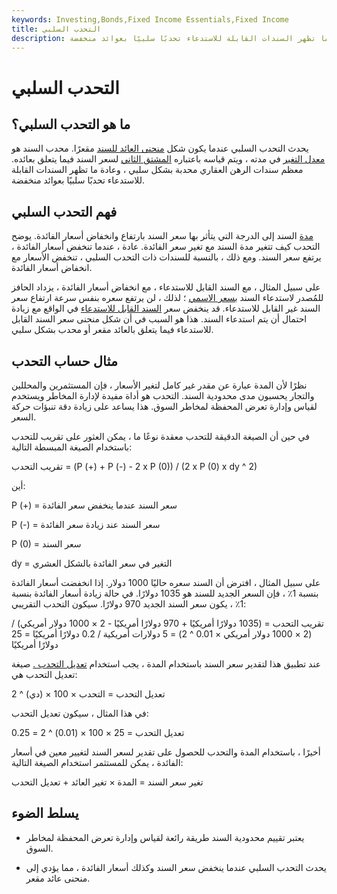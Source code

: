 ```yaml
---
keywords: Investing,Bonds,Fixed Income Essentials,Fixed Income
title: التحدب السلبي
description: يحدث التحدب السالب عندما يكون شكل منحنى العائد للسند مقعرًا. معظم سندات الرهن العقاري محدبة بشكل سلبي ، وعادة ما تظهر السندات القابلة للاستدعاء تحدبًا سلبيًا بعوائد منخفضة.
---
```


# التحدب السلبي
## ما هو التحدب السلبي؟

يحدث التحدب السلبي عندما يكون شكل [منحنى العائد للسند](/yieldcurve) مقعرًا. محدب السند هو [معدل التغير](/rateofchange) في مدته ، ويتم قياسه باعتباره [المشتق الثاني](/derivative) لسعر السند فيما يتعلق بعائده. معظم سندات الرهن العقاري محدبة بشكل سلبي ، وعادة ما تظهر السندات القابلة للاستدعاء تحدبًا سلبيًا بعوائد منخفضة.

## فهم التحدب السلبي

[مدة](/duration) السند إلى الدرجة التي يتأثر بها سعر السند بارتفاع وانخفاض أسعار الفائدة. يوضح التحدب كيف تتغير مدة السند مع تغير سعر الفائدة. عادة ، عندما تنخفض أسعار الفائدة ، يرتفع سعر السند. ومع ذلك ، بالنسبة للسندات ذات التحدب السلبي ، تنخفض الأسعار مع انخفاض أسعار الفائدة.

على سبيل المثال ، مع السند القابل للاستدعاء ، مع انخفاض أسعار الفائدة ، يزداد الحافز للمُصدر لاستدعاء السند [بسعر الاسمي](/at-par) ؛ لذلك ، لن يرتفع سعره بنفس سرعة ارتفاع سعر السند غير القابل للاستدعاء. قد ينخفض سعر [السند القابل للاستدعاء](/callablebond) في الواقع مع زيادة احتمال أن يتم استدعاء السند. هذا هو السبب في أن شكل منحنى سعر السند القابل للاستدعاء فيما يتعلق بالعائد مقعر أو محدب بشكل سلبي.

## مثال حساب التحدب

نظرًا لأن المدة عبارة عن مقدر غير كامل لتغير الأسعار ، فإن المستثمرين والمحللين والتجار يحسبون مدى محدودية السند. التحدب هو أداة مفيدة لإدارة المخاطر ويستخدم لقياس وإدارة تعرض المحفظة لمخاطر السوق. هذا يساعد على زيادة دقة تنبؤات حركة السعر.

في حين أن الصيغة الدقيقة للتحدب معقدة نوعًا ما ، يمكن العثور على تقريب للتحدب باستخدام الصيغة المبسطة التالية:

تقريب التحدب = (P (+) + P (-) - 2 x P (0)) / (2 x P (0) x dy ^ 2)

أين:

P (+) = سعر السند عندما ينخفض سعر الفائدة

P (-) = سعر السند عند زيادة سعر الفائدة

P (0) = سعر السند

dy = التغير في سعر الفائدة بالشكل العشري

على سبيل المثال ، افترض أن السند سعره حاليًا 1000 دولار. إذا انخفضت أسعار الفائدة بنسبة 1٪ ، فإن السعر الجديد للسند هو 1035 دولارًا. في حالة زيادة أسعار الفائدة بنسبة 1٪ ، يكون سعر السند الجديد 970 دولارًا. سيكون التحدب التقريبي:

تقريب التحدب = (1035 دولارًا أمريكيًا + 970 دولارًا أمريكيًا - 2 × 1000 دولار أمريكي) / (2 × 1000 دولار أمريكي × 0.01 ^ 2) = 5 دولارات أمريكية / 0.2 دولارًا أمريكيًا = 25 دولارًا أمريكيًا

عند تطبيق هذا لتقدير سعر السند باستخدام المدة ، يجب استخدام [تعديل التحدب .](/convexity-adjustment) صيغة تعديل التحدب هي:

تعديل التحدب = التحدب × 100 × (دي) ^ 2

في هذا المثال ، سيكون تعديل التحدب:

تعديل التحدب = 25 × 100 × (0.01) ^ 2 = 0.25

أخيرًا ، باستخدام المدة والتحدب للحصول على تقدير لسعر السند لتغيير معين في أسعار الفائدة ، يمكن للمستثمر استخدام الصيغة التالية:

تغير سعر السند = المدة × تغير العائد + تعديل التحدب

## يسلط الضوء

- يعتبر تقييم محدودية السند طريقة رائعة لقياس وإدارة تعرض المحفظة لمخاطر السوق.

- يحدث التحدب السلبي عندما ينخفض سعر السند وكذلك أسعار الفائدة ، مما يؤدي إلى منحنى عائد مقعر.

